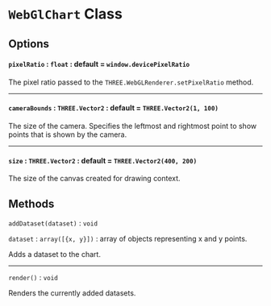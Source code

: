 `WebGlChart` Class
==================

## Options

#### `pixelRatio` : `float` : default = `window.devicePixelRatio`
The pixel ratio passed to the `THREE.WebGLRenderer.setPixelRatio` method.

---

#### `cameraBounds` : `THREE.Vector2` : default = `THREE.Vector2(1, 100)`
The size of the camera. Specifies the leftmost and rightmost point to show
points that is shown by the camera.

---

#### `size` : `THREE.Vector2` : default = `THREE.Vector2(400, 200)`
The size of the canvas created for drawing context.

## Methods

`addDataset(dataset)` : `void`

`dataset` : `array([{x, y}])` : array of objects representing x and y points.

Adds a dataset to the chart.

---

`render()` : `void`

Renders the currently added datasets.